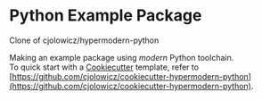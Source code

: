 # Python Example Package
Clone of cjolowicz/hypermodern-python

Making an example package using *modern* Python toolchain.  
To quick start with a [Cookiecutter](https://github.com/cookiecutter/cookiecutter) template, refer to [https://github.com/cjolowicz/cookiecutter-hypermodern-python](https://github.com/cjolowicz/cookiecutter-hypermodern-python).

